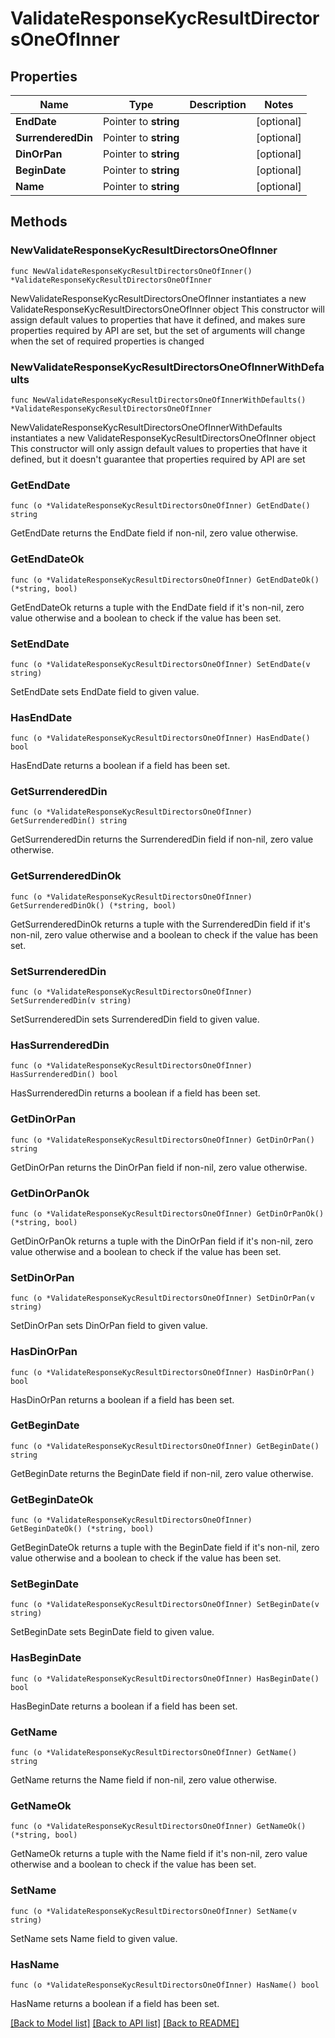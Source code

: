 # ValidateResponseKycResultDirectorsOneOfInner

## Properties

Name | Type | Description | Notes
------------ | ------------- | ------------- | -------------
**EndDate** | Pointer to **string** |  | [optional] 
**SurrenderedDin** | Pointer to **string** |  | [optional] 
**DinOrPan** | Pointer to **string** |  | [optional] 
**BeginDate** | Pointer to **string** |  | [optional] 
**Name** | Pointer to **string** |  | [optional] 

## Methods

### NewValidateResponseKycResultDirectorsOneOfInner

`func NewValidateResponseKycResultDirectorsOneOfInner() *ValidateResponseKycResultDirectorsOneOfInner`

NewValidateResponseKycResultDirectorsOneOfInner instantiates a new ValidateResponseKycResultDirectorsOneOfInner object
This constructor will assign default values to properties that have it defined,
and makes sure properties required by API are set, but the set of arguments
will change when the set of required properties is changed

### NewValidateResponseKycResultDirectorsOneOfInnerWithDefaults

`func NewValidateResponseKycResultDirectorsOneOfInnerWithDefaults() *ValidateResponseKycResultDirectorsOneOfInner`

NewValidateResponseKycResultDirectorsOneOfInnerWithDefaults instantiates a new ValidateResponseKycResultDirectorsOneOfInner object
This constructor will only assign default values to properties that have it defined,
but it doesn't guarantee that properties required by API are set

### GetEndDate

`func (o *ValidateResponseKycResultDirectorsOneOfInner) GetEndDate() string`

GetEndDate returns the EndDate field if non-nil, zero value otherwise.

### GetEndDateOk

`func (o *ValidateResponseKycResultDirectorsOneOfInner) GetEndDateOk() (*string, bool)`

GetEndDateOk returns a tuple with the EndDate field if it's non-nil, zero value otherwise
and a boolean to check if the value has been set.

### SetEndDate

`func (o *ValidateResponseKycResultDirectorsOneOfInner) SetEndDate(v string)`

SetEndDate sets EndDate field to given value.

### HasEndDate

`func (o *ValidateResponseKycResultDirectorsOneOfInner) HasEndDate() bool`

HasEndDate returns a boolean if a field has been set.

### GetSurrenderedDin

`func (o *ValidateResponseKycResultDirectorsOneOfInner) GetSurrenderedDin() string`

GetSurrenderedDin returns the SurrenderedDin field if non-nil, zero value otherwise.

### GetSurrenderedDinOk

`func (o *ValidateResponseKycResultDirectorsOneOfInner) GetSurrenderedDinOk() (*string, bool)`

GetSurrenderedDinOk returns a tuple with the SurrenderedDin field if it's non-nil, zero value otherwise
and a boolean to check if the value has been set.

### SetSurrenderedDin

`func (o *ValidateResponseKycResultDirectorsOneOfInner) SetSurrenderedDin(v string)`

SetSurrenderedDin sets SurrenderedDin field to given value.

### HasSurrenderedDin

`func (o *ValidateResponseKycResultDirectorsOneOfInner) HasSurrenderedDin() bool`

HasSurrenderedDin returns a boolean if a field has been set.

### GetDinOrPan

`func (o *ValidateResponseKycResultDirectorsOneOfInner) GetDinOrPan() string`

GetDinOrPan returns the DinOrPan field if non-nil, zero value otherwise.

### GetDinOrPanOk

`func (o *ValidateResponseKycResultDirectorsOneOfInner) GetDinOrPanOk() (*string, bool)`

GetDinOrPanOk returns a tuple with the DinOrPan field if it's non-nil, zero value otherwise
and a boolean to check if the value has been set.

### SetDinOrPan

`func (o *ValidateResponseKycResultDirectorsOneOfInner) SetDinOrPan(v string)`

SetDinOrPan sets DinOrPan field to given value.

### HasDinOrPan

`func (o *ValidateResponseKycResultDirectorsOneOfInner) HasDinOrPan() bool`

HasDinOrPan returns a boolean if a field has been set.

### GetBeginDate

`func (o *ValidateResponseKycResultDirectorsOneOfInner) GetBeginDate() string`

GetBeginDate returns the BeginDate field if non-nil, zero value otherwise.

### GetBeginDateOk

`func (o *ValidateResponseKycResultDirectorsOneOfInner) GetBeginDateOk() (*string, bool)`

GetBeginDateOk returns a tuple with the BeginDate field if it's non-nil, zero value otherwise
and a boolean to check if the value has been set.

### SetBeginDate

`func (o *ValidateResponseKycResultDirectorsOneOfInner) SetBeginDate(v string)`

SetBeginDate sets BeginDate field to given value.

### HasBeginDate

`func (o *ValidateResponseKycResultDirectorsOneOfInner) HasBeginDate() bool`

HasBeginDate returns a boolean if a field has been set.

### GetName

`func (o *ValidateResponseKycResultDirectorsOneOfInner) GetName() string`

GetName returns the Name field if non-nil, zero value otherwise.

### GetNameOk

`func (o *ValidateResponseKycResultDirectorsOneOfInner) GetNameOk() (*string, bool)`

GetNameOk returns a tuple with the Name field if it's non-nil, zero value otherwise
and a boolean to check if the value has been set.

### SetName

`func (o *ValidateResponseKycResultDirectorsOneOfInner) SetName(v string)`

SetName sets Name field to given value.

### HasName

`func (o *ValidateResponseKycResultDirectorsOneOfInner) HasName() bool`

HasName returns a boolean if a field has been set.


[[Back to Model list]](../README.md#documentation-for-models) [[Back to API list]](../README.md#documentation-for-api-endpoints) [[Back to README]](../README.md)



